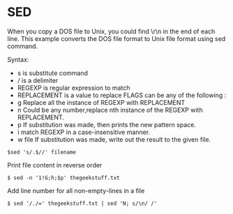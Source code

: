 # SED

When you copy a DOS file to Unix, you could find \r\n in the end of each line. This example converts the DOS file format to Unix file format using sed command.


Syntax:
* s is substitute command
* / is a delimiter
* REGEXP is regular expression to match
* REPLACEMENT is a value to replace
FLAGS can be any of the following :
* g Replace all the instance of REGEXP with REPLACEMENT
* n Could be any number,replace nth instance of the REGEXP with REPLACEMENT.
* p If substitution was made, then prints the new pattern space.
* i match REGEXP in a case-insensitive manner.
* w file If substitution was made, write out the result to the given file.


```
$sed 's/.$//' filename
```

Print file content in reverse order

```
$ sed -n '1!G;h;$p' thegeekstuff.txt
```

Add line number for all non-empty-lines in a file

```
$ sed '/./=' thegeekstuff.txt | sed 'N; s/\n/ /'
```